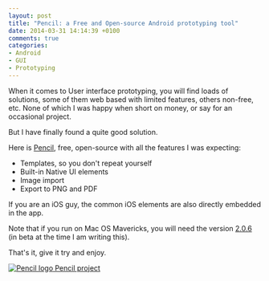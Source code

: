 ```yaml
---
layout: post
title: "Pencil: a Free and Open-source Android prototyping tool"
date: 2014-03-31 14:14:39 +0100
comments: true
categories: 
- Android
- GUI
- Prototyping
---
```


When it comes to User interface prototyping, you will find loads of solutions, some of them web based with limited features, others non-free, etc.
None of which I was happy when short on money, or say for an occasional project.

But I have finally found a quite good solution.

<!-- more -->

Here is [Pencil](http://pencil.evolus.vn/), free, open-source with all the features I was expecting:

* Templates, so you don't repeat yourself
* Built-in Native UI elements
* Image import
* Export to PNG and PDF

If you are an iOS guy, the common iOS elements are also directly embedded in the app.

Note that if you run on Mac OS Mavericks, you will need the version [2.0.6](https://evoluspencil.googlecode.com/files/Pencil-2.0.6-mac.tar.bz2) (in beta at the time I am writing this).

That's it, give it try and enjoy.

[![Pencil logo](http://pencil.evolus.vn/styling/images/logo-shadow.png "Logo Pencil") Pencil project](http://pencil.evolus.vn/)
